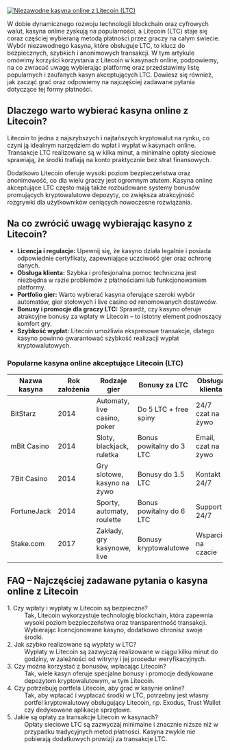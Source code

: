 [![Niezawodne kasyna online z Litecoin (LTC)](https://123-caf.pages.dev/gitsignup.png)](https://vrmoo.ru/Bt82HjjY)

<div>     <p>W dobie dynamicznego rozwoju technologii blockchain oraz cyfrowych walut, kasyna online zyskują na popularności, a Litecoin (LTC) staje się coraz częściej wybieraną metodą płatności przez graczy na całym świecie. Wybór niezawodnego kasyna, które obsługuje LTC, to klucz do bezpiecznych, szybkich i anonimowych transakcji. W tym artykule omówimy korzyści korzystania z Litecoin w kasynach online, podpowiemy, na co zwracać uwagę wybierając platformę oraz przedstawimy listę popularnych i zaufanych kasyn akceptujących LTC. Dowiesz się również, jak zacząć grać oraz odpowiemy na najczęściej zadawane pytania dotyczące tej formy płatności.</p>    <h2>Dlaczego warto wybierać kasyna online z Litecoin?</h2>   <p>Litecoin to jedna z najszybszych i najtańszych kryptowalut na rynku, co czyni ją idealnym narzędziem do wpłat i wypłat w kasynach online. Transakcje LTC realizowane są w kilka minut, a minimalne opłaty sieciowe sprawiają, że środki trafiają na konto praktycznie bez strat finansowych.</p>    <p>Dodatkowo Litecoin oferuje wysoki poziom bezpieczeństwa oraz anonimowość, co dla wielu graczy jest ogromnym atutem. Kasyna online akceptujące LTC często mają także rozbudowane systemy bonusów promujących kryptowalutowe depozyty, co zwiększa atrakcyjność rozgrywki dla użytkowników ceniących nowoczesne rozwiązania.</p>    <h2>Na co zwrócić uwagę wybierając kasyno z Litecoin?</h2>   <ul>     <li><strong>Licencja i regulacje:</strong> Upewnij się, że kasyno działa legalnie i posiada odpowiednie certyfikaty, zapewniające uczciwość gier oraz ochronę danych.</li>     <li><strong>Obsługa klienta:</strong> Szybka i profesjonalna pomoc techniczna jest niezbędna w razie problemów z płatnościami lub funkcjonowaniem platformy.</li>     <li><strong>Portfolio gier:</strong> Warto wybierać kasyna oferujące szeroki wybór automatów, gier stołowych i live casino od renomowanych dostawców.</li>     <li><strong>Bonusy i promocje dla graczy LTC:</strong> Sprawdź, czy kasyno oferuje atrakcyjne bonusy za wpłaty w Litecoin – to istotny element podnoszący komfort gry.</li>     <li><strong>Szybkość wypłat:</strong> Litecoin umożliwia ekspresowe transakcje, dlatego kasyno powinno gwarantować szybkość realizacji wypłat kryptowalutowych.</li>   </ul>    <h3>Popularne kasyna online akceptujące Litecoin (LTC)</h3>   <table>     <thead>       <tr>         <th>Nazwa kasyna</th>         <th>Rok założenia</th>         <th>Rodzaje gier</th>         <th>Bonusy za LTC</th>         <th>Obsługa klienta</th>       </tr>     </thead>     <tbody>       <tr>         <td>BitStarz</td>         <td>2014</td>         <td>Automaty, live casino, poker</td>         <td>Do 5 LTC + free spiny</td>         <td>24/7 czat na żywo</td>       </tr>       <tr>         <td>mBit Casino</td>         <td>2014</td>         <td>Sloty, blackjack, ruletka</td>         <td>Bonus powitalny do 3 LTC</td>         <td>Email, czat na żywo</td>       </tr>       <tr>         <td>7Bit Casino</td>         <td>2014</td>         <td>Gry slotowe, kasyno na żywo</td>         <td>Bonusy do 1.5 LTC</td>         <td>Kontakt 24/7</td>       </tr>       <tr>         <td>FortuneJack</td>         <td>2014</td>         <td>Sporty, automaty, roulette</td>         <td>Bonus powitalny do 6 LTC</td>         <td>Support 24/7</td>       </tr>       <tr>         <td>Stake.com</td>         <td>2017</td>         <td>Zakłady, gry kasynowe, live</td>         <td>Bonusy kryptowalutowe</td>         <td>Wsparcie na czacie</td>       </tr>     </tbody>   </table>    <h2>FAQ – Najczęściej zadawane pytania o kasyna online z Litecoin</h2>   <dl>     <dt>1. Czy wpłaty i wypłaty w Litecoin są bezpieczne?</dt>     <dd>Tak, Litecoin wykorzystuje technologię blockchain, która zapewnia wysoki poziom bezpieczeństwa oraz transparentność transakcji. Wybierając licencjonowane kasyno, dodatkowo chronisz swoje środki.</dd>      <dt>2. Jak szybko realizowane są wypłaty w LTC?</dt>     <dd>Wypłaty w Litecoin są zazwyczaj realizowane w ciągu kilku minut do godziny, w zależności od witryny i jej procedur weryfikacyjnych.</dd>      <dt>3. Czy można korzystać z bonusów, wpłacając Litecoin?</dt>     <dd>Tak, wiele kasyn oferuje specjalne bonusy i promocje dedykowane depozytom kryptowalutowym, w tym Litecoin.</dd>      <dt>4. Czy potrzebuję portfela Litecoin, aby grać w kasynie online?</dt>     <dd>Tak, aby wpłacać i wypłacać środki w LTC, potrzebny jest własny portfel kryptowalutowy obsługujący Litecoin, np. Exodus, Trust Wallet czy dedykowane aplikacje sprzętowe.</dd>      <dt>5. Jakie są opłaty za transakcje Litecoin w kasynach?</dt>     <dd>Opłaty sieciowe LTC są zazwyczaj minimalne i znacznie niższe niż w przypadku tradycyjnych metod płatności. Kasyna zwykle nie pobierają dodatkowych prowizji za transakcje LTC.</dd>   </dl> </div>